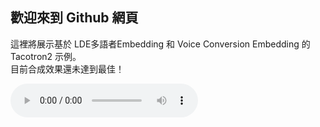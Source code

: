 ## 歡迎來到 Github 網頁

這裡將展示基於 LDE多語者Embedding 和 Voice Conversion Embedding 的 Tacotron2 示例。<br>
目前合成效果還未達到最佳！

<audio controls>
    <source src="SSB13020001.wav/" type="audio/wav">
</audio> 
